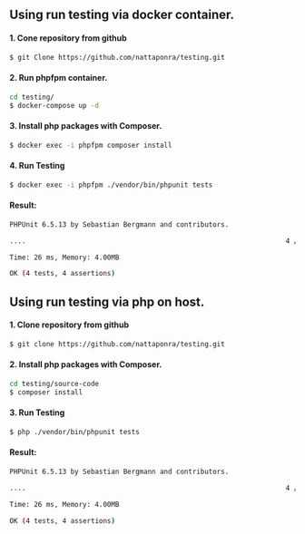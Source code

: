 ## Using run testing via docker container.

#### 1. Cone repository from github
```bash
$ git Clone https://github.com/nattaponra/testing.git
```

#### 2. Run phpfpm container.
```bash
cd testing/
$ docker-compose up -d
```

#### 3. Install php packages with Composer.
```bash
$ docker exec -i phpfpm composer install
```
#### 4. Run Testing
```bash
$ docker exec -i phpfpm ./vendor/bin/phpunit tests
```
#### Result:
```bash
PHPUnit 6.5.13 by Sebastian Bergmann and contributors.

....                                                                4 / 4 (100%)

Time: 26 ms, Memory: 4.00MB

OK (4 tests, 4 assertions)
```


## Using run testing via php on host.

#### 1. Clone repository from github
```bash
$ git clone https://github.com/nattaponra/testing.git
```

#### 2. Install php packages with Composer.
```bash
cd testing/source-code
$ composer install
```
#### 3. Run Testing
```bash
$ php ./vendor/bin/phpunit tests
```
#### Result:
```bash
PHPUnit 6.5.13 by Sebastian Bergmann and contributors.

....                                                                4 / 4 (100%)

Time: 26 ms, Memory: 4.00MB

OK (4 tests, 4 assertions)
```

